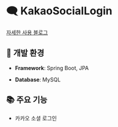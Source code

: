 # 🗨️ KakaoSocialLogin

[자세한 사용 블로그](https://kimslab01.tistory.com/46)

## 📱 개발 환경
- **Framework**: Spring Boot, JPA

- **Database**: MySQL

## 📚 주요 기능
- 카카오 소셜 로그인
